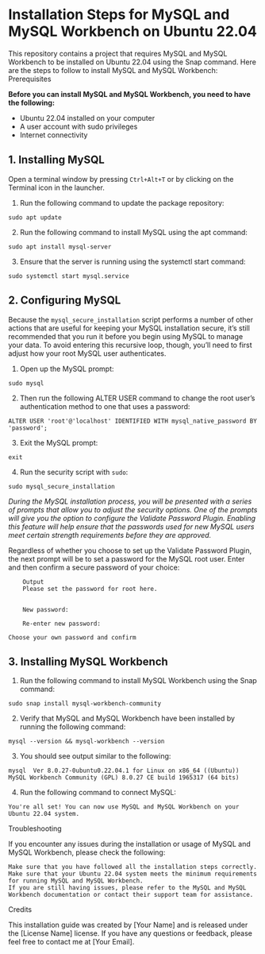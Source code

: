 # Installation Steps for MySQL and MySQL Workbench on Ubuntu 22.04

This repository contains a project that requires MySQL and MySQL Workbench to be installed on Ubuntu 22.04 using the Snap command. 
Here are the steps to follow to install MySQL and MySQL Workbench:
Prerequisites

**Before you can install MySQL and MySQL Workbench, you need to have the following:**

   * Ubuntu 22.04 installed on your computer
   * A user account with sudo privileges
   * Internet connectivity

## 1. Installing MySQL

Open a terminal window by pressing `Ctrl+Alt+T` or by clicking on the Terminal icon in the launcher.

  1. Run the following command to update the package repository:

    sudo apt update

  2. Run the following command to install MySQL using the apt command:

    sudo apt install mysql-server

  3. Ensure that the server is running using the systemctl start command:

    sudo systemctl start mysql.service
      
## 2. Configuring MySQL 
   Because the `mysql_secure_installation` script performs a number of other actions that are useful for keeping your MySQL installation secure, 
   it’s still recommended that you run it before you begin using MySQL to manage your data.
   To avoid entering this recursive loop, though, you’ll need to first adjust how your root MySQL user authenticates.
   
   1.  Open up the MySQL prompt:
        
    sudo mysql
   
  2. Then run the following ALTER USER command to change the root user’s authentication method to one that uses a password:
          
    ALTER USER 'root'@'localhost' IDENTIFIED WITH mysql_native_password BY 'password';
      
  3. Exit the MySQL prompt:
      
    exit
      
  4. Run the security script with `sudo`:
      
    sudo mysql_secure_installation
      
   *During the MySQL installation process, you will be presented with a series of prompts that allow you to adjust the security options. 
    One of the prompts will give you the option to configure the Validate Password Plugin. Enabling this feature will help ensure that the passwords 
    used for new MySQL users meet certain strength requirements before they are approved.*
    
   Regardless of whether you choose to set up the Validate Password Plugin, the next prompt will be to set a password for the MySQL root user. 
   Enter and then confirm a secure password of your choice:
   
        Output
        Please set the password for root here.


        New password:

        Re-enter new password:
        
    Choose your own password and confirm
  
## 3. Installing MySQL Workbench

   1. Run the following command to install MySQL Workbench using the Snap command:

    sudo snap install mysql-workbench-community

   2. Verify that MySQL and MySQL Workbench have been installed by running the following command:

    mysql --version && mysql-workbench --version

   3. You should see output similar to the following:

    mysql  Ver 8.0.27-0ubuntu0.22.04.1 for Linux on x86_64 ((Ubuntu))
    MySQL Workbench Community (GPL) 8.0.27 CE build 1965317 (64 bits)

   4. Run the following command to connect MySQL:

      

    You're all set! You can now use MySQL and MySQL Workbench on your Ubuntu 22.04 system.

Troubleshooting

If you encounter any issues during the installation or usage of MySQL and MySQL Workbench, please check the following:

    Make sure that you have followed all the installation steps correctly.
    Make sure that your Ubuntu 22.04 system meets the minimum requirements for running MySQL and MySQL Workbench.
    If you are still having issues, please refer to the MySQL and MySQL Workbench documentation or contact their support team for assistance.

Credits

This installation guide was created by [Your Name] and is released under the [License Name] license. If you have any questions or feedback,
please feel free to contact me at [Your Email].
